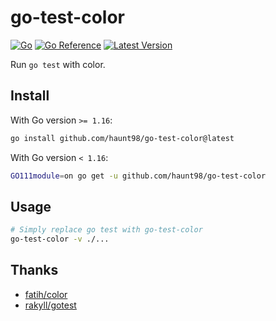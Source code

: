 # go-test-color

[![Go](https://github.com/haunt98/go-test-color/workflows/Go/badge.svg?branch=main)](https://github.com/actions/setup-go)
[![Go Reference](https://pkg.go.dev/badge/github.com/haunt98/go-test-color.svg)](https://pkg.go.dev/github.com/haunt98/go-test-color)
[![Latest Version](https://img.shields.io/github/v/tag/haunt98/go-test-color)](https://github.com/haunt98/go-test-color/tags)

Run `go test` with color.

## Install

With Go version `>= 1.16`:

```sh
go install github.com/haunt98/go-test-color@latest
```

With Go version `< 1.16`:

```sh
GO111module=on go get -u github.com/haunt98/go-test-color
```

## Usage

```sh
# Simply replace go test with go-test-color
go-test-color -v ./...
```

## Thanks

- [fatih/color](https://github.com/fatih/color)
- [rakyll/gotest](https://github.com/rakyll/gotest)
